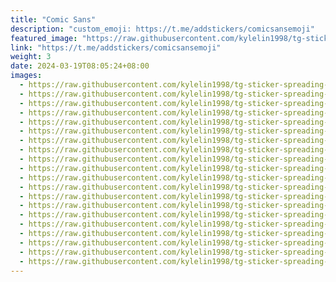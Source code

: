 ```yaml
---
title: "Comic Sans"
description: "custom_emoji: https://t.me/addstickers/comicsansemoji"
featured_image: "https://raw.githubusercontent.com/kylelin1998/tg-sticker-spreading-worldwide-images/main/img/24dde7f0-e980-4f9e-acdc-74ac0a667459.jpg"
link: "https://t.me/addstickers/comicsansemoji"
weight: 3
date: 2024-03-19T08:05:24+08:00
images:
  - https://raw.githubusercontent.com/kylelin1998/tg-sticker-spreading-worldwide-images/main/img/24dde7f0-e980-4f9e-acdc-74ac0a667459.jpg
  - https://raw.githubusercontent.com/kylelin1998/tg-sticker-spreading-worldwide-images/main/img/7eda7b37-01e1-47c3-b108-3f243f091407.jpg
  - https://raw.githubusercontent.com/kylelin1998/tg-sticker-spreading-worldwide-images/main/img/36dbbbd4-0da8-4972-a7dd-bb101c0df24f.jpg
  - https://raw.githubusercontent.com/kylelin1998/tg-sticker-spreading-worldwide-images/main/img/4964279e-8250-482d-a375-4c7a71447160.jpg
  - https://raw.githubusercontent.com/kylelin1998/tg-sticker-spreading-worldwide-images/main/img/6aa72650-7961-4dcb-8a1c-6e53fe91845b.jpg
  - https://raw.githubusercontent.com/kylelin1998/tg-sticker-spreading-worldwide-images/main/img/e784774d-c108-49c2-b27a-6779c2fdb5c5.jpg
  - https://raw.githubusercontent.com/kylelin1998/tg-sticker-spreading-worldwide-images/main/img/5086c112-a87a-4157-8097-c47637587f84.jpg
  - https://raw.githubusercontent.com/kylelin1998/tg-sticker-spreading-worldwide-images/main/img/36b1be41-baf4-4a9b-ba75-a35fe4dcebf3.jpg
  - https://raw.githubusercontent.com/kylelin1998/tg-sticker-spreading-worldwide-images/main/img/69bcac6d-0607-4a86-8ffa-25a8f2b7dd75.jpg
  - https://raw.githubusercontent.com/kylelin1998/tg-sticker-spreading-worldwide-images/main/img/1c5ab6e6-0280-4df0-bab7-2ab06c8a41b4.jpg
  - https://raw.githubusercontent.com/kylelin1998/tg-sticker-spreading-worldwide-images/main/img/fc7c94d3-fc36-4a54-8b66-7f7c01704690.jpg
  - https://raw.githubusercontent.com/kylelin1998/tg-sticker-spreading-worldwide-images/main/img/e85d428d-0bb7-4f61-9e2d-0d87cd49f4da.jpg
  - https://raw.githubusercontent.com/kylelin1998/tg-sticker-spreading-worldwide-images/main/img/7c4af74c-2979-437b-9c2b-ef562a072f11.jpg
  - https://raw.githubusercontent.com/kylelin1998/tg-sticker-spreading-worldwide-images/main/img/27775ee1-3218-4c40-b644-0bd40609ba13.jpg
  - https://raw.githubusercontent.com/kylelin1998/tg-sticker-spreading-worldwide-images/main/img/8c90db55-a0cd-4c8a-a753-6ed2b463f1b7.jpg
  - https://raw.githubusercontent.com/kylelin1998/tg-sticker-spreading-worldwide-images/main/img/c48c2b0a-9b40-4a3d-bc97-4a0c3cf54117.jpg
  - https://raw.githubusercontent.com/kylelin1998/tg-sticker-spreading-worldwide-images/main/img/e7028e2d-975d-4cd5-970d-89bab93c1aa9.jpg
  - https://raw.githubusercontent.com/kylelin1998/tg-sticker-spreading-worldwide-images/main/img/0527b47c-c17b-4bab-90f2-0c764afaf490.jpg
  - https://raw.githubusercontent.com/kylelin1998/tg-sticker-spreading-worldwide-images/main/img/6868ec4c-a761-47c3-aa0f-a62fdcac1462.jpg
  - https://raw.githubusercontent.com/kylelin1998/tg-sticker-spreading-worldwide-images/main/img/65d07eaf-3bb3-44cb-a24b-a9e038cee6c5.jpg
---
```

